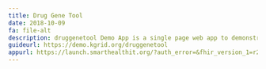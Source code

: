 ```yaml
---
title: Drug Gene Tool
date: 2018-10-09
fa: file-alt
description: druggenetool Demo App is a single page web app to demonstrate
guideurl: https://demo.kgrid.org/druggenetool
appurl: https://launch.smarthealthit.org/?auth_error=&fhir_version_1=r2&fhir_version_2=r3&iss=&launch_ehr=1&launch_url=https%3A%2F%2Fdemo.kgrid.org%2Fdruggenetool%2Ffhir-app%2Flaunch.html&patient=&prov_skip_auth=1&provider=&pt_skip_auth=1&public_key=&sb=&sde=&sim_ehr=1&token_lifetime=15&user_pt=
---
```

